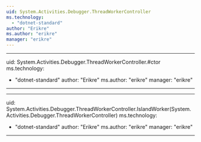 ```yaml
---
uid: System.Activities.Debugger.ThreadWorkerController
ms.technology: 
  - "dotnet-standard"
author: "Erikre"
ms.author: "erikre"
manager: "erikre"
---
```


---
uid: System.Activities.Debugger.ThreadWorkerController.#ctor
ms.technology: 
  - "dotnet-standard"
author: "Erikre"
ms.author: "erikre"
manager: "erikre"
---

---
uid: System.Activities.Debugger.ThreadWorkerController.IslandWorker(System.Activities.Debugger.ThreadWorkerController)
ms.technology: 
  - "dotnet-standard"
author: "Erikre"
ms.author: "erikre"
manager: "erikre"
---

